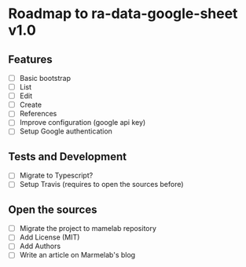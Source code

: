 # Roadmap to ra-data-google-sheet v1.0

## Features

- [ ] Basic bootstrap
- [ ] List
- [ ] Edit
- [ ] Create
- [ ] References
- [ ] Improve configuration (google api key)
- [ ] Setup Google authentication

## Tests and Development

- [ ] Migrate to Typescript?
- [ ] Setup Travis (requires to open the sources before)

## Open the sources

- [ ] Migrate the project to mamelab repository
- [ ] Add License (MIT)
- [ ] Add Authors
- [ ] Write an article on Marmelab's blog
